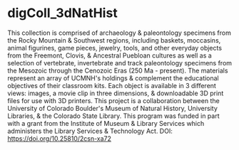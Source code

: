 # digColl_3dNatHist
This collection is comprised of archaeology &amp; paleontology specimens from the Rocky Mountain &amp; Southwest regions, including baskets, moccasins, animal figurines, game pieces, jewelry, tools, and other everyday objects from the Freemont, Clovis, &amp; Ancestral Puebloan cultures as well as a selection of vertebrate, invertebrate and track paleontology specimens from the Mesozoic through the Cenozoic Eras (250 Ma - present). The materials represent an array of UCMNH's holdings &amp; complement the educational objectives of their classroom kits. Each object is available in 3 different views: images, a movie clip in three dimensions, &amp; downloadable 3D print files for use with 3D printers. This project is a collaboration between the University of Colorado Boulder's Museum of Natural History, University Libraries, &amp; the Colorado State Library. This program was funded in part with a grant from the Institute of Museum &amp; Library Services which administers the Library Services &amp; Technology Act. DOI: https://doi.org/10.25810/2csn-xa72
